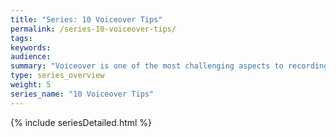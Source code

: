 ```yaml
---
title: "Series: 10 Voiceover Tips"
permalink: /series-10-voiceover-tips/
tags: 
keywords: 
audience: 
summary: "Voiceover is one of the most challenging aspects to recording good video tutorials. It’s mainly a technical matter getting the timing right, storyboarding the right actions with the narrative. But delivering a warm, friendly, personable, and clear voice is tough, especially if you’re recording while you’re narrating. In this series, I explain 10 basic principles for recording good voiceovers with screencasts. There are a lot more techniques, but these basics are enough to deliver decent voiceover."
type: series_overview
weight: 5
series_name: "10 Voiceover Tips"
---
```


{% include seriesDetailed.html %}       